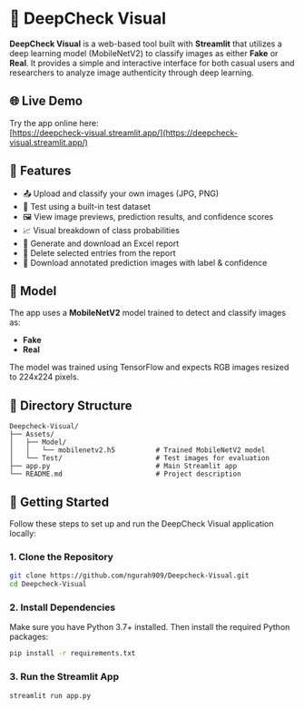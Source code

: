 # 🧠 DeepCheck Visual

**DeepCheck Visual** is a web-based tool built with **Streamlit** that utilizes a deep learning model (MobileNetV2) to classify images as either **Fake** or **Real**. It provides a simple and interactive interface for both casual users and researchers to analyze image authenticity through deep learning.

## 🌐 Live Demo

Try the app online here:  
[https://deepcheck-visual.streamlit.app/](https://deepcheck-visual.streamlit.app/)

## 🚀 Features

- 📤 Upload and classify your own images (JPG, PNG)
- 🧪 Test using a built-in test dataset
- 🖼️ View image previews, prediction results, and confidence scores
- 📈 Visual breakdown of class probabilities
- 🧾 Generate and download an Excel report
- 🧹 Delete selected entries from the report
- 📝 Download annotated prediction images with label & confidence

## 🧠 Model

The app uses a **MobileNetV2** model trained to detect and classify images as:
- **Fake**
- **Real**

The model was trained using TensorFlow and expects RGB images resized to 224x224 pixels.

## 📁 Directory Structure
```
Deepcheck-Visual/
├── Assets/
│   ├── Model/
│   │   └── mobilenetv2.h5          # Trained MobileNetV2 model
│   └── Test/                       # Test images for evaluation
├── app.py                          # Main Streamlit app
└── README.md                       # Project description
```

## 🚀 Getting Started

Follow these steps to set up and run the DeepCheck Visual application locally:

### 1. Clone the Repository

```bash
git clone https://github.com/ngurah909/Deepcheck-Visual.git
cd Deepcheck-Visual
```

### 2. Install Dependencies

Make sure you have Python 3.7+ installed. Then install the required Python packages:

```bash
pip install -r requirements.txt
```

### 3. Run the Streamlit App

```bash
streamlit run app.py
```
